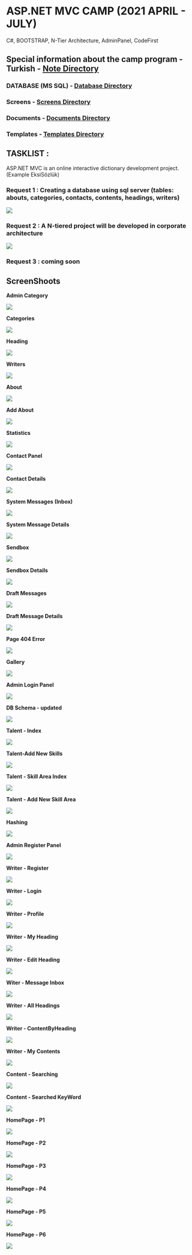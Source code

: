 
#  ASP.NET MVC CAMP (2021 APRIL - JULY) 

C#, BOOTSTRAP, N-Tier Architecture, AdminPanel, CodeFirst

## Special information about the camp program - Turkish - [Note Directory](https://github.com/fdeniz07/MvcProjeKampi/blob/master/Documents/Mvc%20Proje%20Kamp%C4%B1.pdf)
### DATABASE (MS SQL) -  [Database Directory](https://github.com/fdeniz07/MvcProjeKampi/tree/master/DB)
### Screens -  [Screens Directory](https://github.com/fdeniz07/MvcProjeKampi/tree/master/Screens)
### Documents -  [Documents Directory](https://github.com/fdeniz07/MvcProjeKampi/tree/master/Documents)
### Templates -  [Templates Directory](https://github.com/fdeniz07/MvcProjeKampi/tree/master/Templates)

## TASKLIST :

ASP.NET MVC is an online interactive dictionary development project. (Example EksiSözlük)


### Request 1 : Creating a database using sql server (tables: abouts, categories, contacts, contents, headings, writers)

  <img src="https://github.com/fdeniz07/MvcProjeKampi/blob/master/Screens/DB%20Schema%20-%20Begin.jpg" />

### Request 2 : A N-tiered project will be developed in corporate architecture

  <img src="https://github.com/fdeniz07/MvcProjeKampi/blob/master/Screens/NLayered%20Architecture.JPG" />

### Request 3 : coming soon



## ScreenShoots
 
 <p><b>Admin Category<b/><p/> 
 <img src="https://github.com/fdeniz07/MvcProjeKampi/blob/master/Screens/index%20-%20Admin.JPG" />

  <p>Categories<p/>
  <img src="https://github.com/fdeniz07/MvcProjeKampi/blob/master/Screens/Categories.JPG" />
  
  <p>Heading<p/>
  <img src="https://github.com/fdeniz07/MvcProjeKampi/blob/master/Screens/Heading.png" />
  
  <p>Writers<p/>
  <img src="https://github.com/fdeniz07/MvcProjeKampi/blob/master/MvcProjeKampi/ScreenShots/Writer.JPG" />
 
 <p>About<p/>
 <img src="https://github.com/fdeniz07/MvcProjeKampi/blob/master/Screens/About.JPG" />
 
   <p>Add About<p/>
  <img src="https://github.com/fdeniz07/MvcProjeKampi/blob/master/Screens/Add%20About.JPG" />
  
 <p>Statistics<p/>
 <img src="https://github.com/fdeniz07/MvcProjeKampi/blob/master/Screens/Statistics.png" />
 
 <p>Contact Panel<p/>
 <img src="https://github.com/fdeniz07/MvcProjeKampi/blob/master/Screens/Contact%20Panel.JPG" />
 
 <p>Contact Details<p/>
  <img src="https://github.com/fdeniz07/MvcProjeKampi/blob/master/Screens/Contact%20Message%20Details.JPG" />
  
  <p>System Messages (Inbox)<p/>
 <img src="https://github.com/fdeniz07/MvcProjeKampi/blob/master/Screens/System%20Messages%20(Inbox).JPG" />

  <p>System Message Details<p/>
  <img src="https://github.com/fdeniz07/MvcProjeKampi/blob/master/Screens/System%20Message%20Details.JPG" />
  
  <p>Sendbox<p/>
  <img src="https://github.com/fdeniz07/MvcProjeKampi/blob/master/Screens/Sendbox%20Panel.JPG" />
  
  <p>Sendbox Details<p/>
  <img src="https://github.com/fdeniz07/MvcProjeKampi/blob/master/Screens/Sendbox%20Details.JPG" />
  
  <p>Draft Messages<p/>
  <img src="https://github.com/fdeniz07/MvcProjeKampi/blob/master/Screens/Draft%20Message%20Panel.JPG" />
  
  <p>Draft Message Details<p/>
  <img src="https://github.com/fdeniz07/MvcProjeKampi/blob/master/Screens/Draft%20Message%20Details.JPG" />
  
  <p>Page 404 Error<p/>
  <img src="https://github.com/fdeniz07/MvcProjeKampi/blob/master/Screens/404%20Error%20Page.JPG" />
  
  <p>Gallery<p/>
  <img src="https://github.com/fdeniz07/MvcProjeKampi/blob/master/Screens/Gallery%20Panel.JPG" />
  
  <p>Admin Login Panel<p/>
  <img src="https://github.com/fdeniz07/MvcProjeKampi/blob/master/Screens/Admin%20Login%20Panel.JPG" />
  
  <p>DB Schema - updated<p/>
  <img src="https://github.com/fdeniz07/MvcProjeKampi/blob/master/Screens/DB%20Schema.JPG" />
  
  <p>Talent - Index<p/>
  <img src="https://github.com/fdeniz07/MvcProjeKampi/blob/master/Screens/Talent%20-%20Index.JPG" />
  
  <p>Talent-Add New Skills<p/>
  <img src="https://github.com/fdeniz07/MvcProjeKampi/blob/master/Screens/Talent%20-%20Add%20New%20Skills.JPG" />
  
  <p>Talent - Skill Area Index<p/>
  <img src="https://github.com/fdeniz07/MvcProjeKampi/blob/master/Screens/Talent%20-%20Skill%20Index.JPG" />
   
  <p>Talent - Add New Skill Area<p/>
  <img src="https://github.com/fdeniz07/MvcProjeKampi/blob/master/Screens/Talent%20-%20Add%20New%20Skill%20Area.JPG" />
  
  <p>Hashing<p/>
  <img src="https://github.com/fdeniz07/MvcProjeKampi/blob/master/Screens/Hashing.JPG" />
 
  <p>Admin Register Panel<p/>
  <img src="https://github.com/fdeniz07/MvcProjeKampi/blob/master/Screens/Admin%20Register%20Site.JPG" />
  
  <p>Writer - Register<p/>
  <img src="https://github.com/fdeniz07/MvcProjeKampi/blob/master/Screens/Writer%20-%20Register.JPG"/>
  
  <p>Writer - Login<p/>
  <img src="https://github.com/fdeniz07/MvcProjeKampi/blob/master/Screens/Writer%20Login%20Panel.JPG" />
  
  <p>Writer - Profile<p/>
  <img src="https://github.com/fdeniz07/MvcProjeKampi/blob/master/Screens/Writer%20-%20Profile.JPG" />
  
  <p>Writer - My Heading<p/>
  <img src="https://github.com/fdeniz07/MvcProjeKampi/blob/master/Screens/Writer%20-%20MyHeading.JPG" />
  
  <p>Writer - Edit Heading<p/>
  <img src="https://github.com/fdeniz07/MvcProjeKampi/blob/master/Screens/Writer%20-%20EditHeading.JPG" />
  
  <p>Witer - Message Inbox<p/>
  <img src="https://github.com/fdeniz07/MvcProjeKampi/blob/master/Screens/Writer%20-%20Message%20Inbox.JPG" />
  
  <p>Writer - All Headings<p/>
  <img src="https://github.com/fdeniz07/MvcProjeKampi/blob/master/Screens/Writer%20-%20All%20Headings.JPG" />
  
  <p>Writer - ContentByHeading<p/>
  <img src="https://github.com/fdeniz07/MvcProjeKampi/blob/master/Screens/Writer%20-%20ContentByHeading.JPG" />
  
  <p>Writer - My Contents<p/>
  <img src="https://github.com/fdeniz07/MvcProjeKampi/blob/master/Screens/Writer%20-%20Contents.JPG" />

  <p>Content - Searching<p/>
  <img src="https://github.com/fdeniz07/MvcProjeKampi/blob/master/Screens/Content%20-%20Searching.JPG" />
  
  
  <p>Content - Searched KeyWord<p/>
  <img src="https://github.com/fdeniz07/MvcProjeKampi/blob/master/Screens/Content%20-%20Searched%20KeyWord.JPG" />
  
  
  <p>HomePage - P1<p/>
  <img src="https://github.com/fdeniz07/MvcProjeKampi/blob/master/Screens/HomePage%20-%20P1.JPG" />
  
  
  <p>HomePage - P2<p/>
  <img src="https://github.com/fdeniz07/MvcProjeKampi/blob/master/Screens/HomePage%20-%20P2.JPG" />
  
  
  <p>HomePage - P3<p/>
  <img src="https://github.com/fdeniz07/MvcProjeKampi/blob/master/Screens/HomePage%20-%20P3.JPG" />
  
  
  <p>HomePage - P4<p/>
  <img src="https://github.com/fdeniz07/MvcProjeKampi/blob/master/Screens/HomePage%20-%20P4.JPG" />
  
  
  <p>HomePage - P5<p/>
  <img src="https://github.com/fdeniz07/MvcProjeKampi/blob/master/Screens/HomePage%20-%20P5.JPG" />
    
  <p>HomePage - P6<p/>
  <img src="https://github.com/fdeniz07/MvcProjeKampi/blob/master/Screens/HomePage%20-%20P6.JPG" />
  
<!--
  <p><p/>
  <img src="" />
  
 --> 
  
